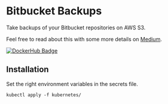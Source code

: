 # Bitbucket Backups
Take backups of your Bitbucket repositories on AWS S3.

Feel free to read about this with some more details on [Medium](https://medium.com/axons/essential-kubernetes-tools-94503209d1cb).

[![DockerHub Badge](https://dockeri.co/image/bouwe/bitbucket-backups-s3)](https://hub.docker.com/r/bouwe/bitbucket-backups-s3)

## Installation
Set the right environment variables in the secrets file.

```
kubectl apply -f kubernetes/
```
